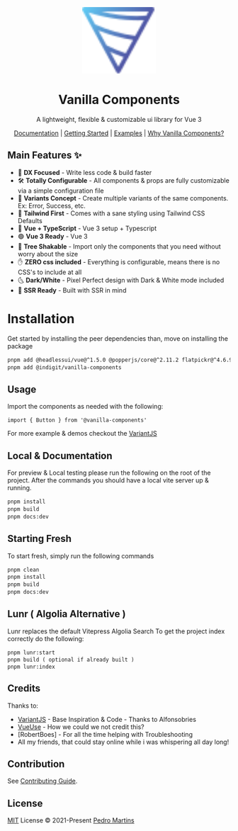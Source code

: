<p align="center">
<img src="/packages/documentation/src/public/symbol-gradient.svg" height="150">
</p>


<h1 align="center">
Vanilla Components
</h1>

<p align="center">
A lightweight, flexible & customizable ui library for Vue 3
<p>
  
<p align="center">
  <a href="https://vanilla-components.com">Documentation</a> | <a href="https://vanilla-components.com/guide/">Getting Started</a> | <a href="https://vanilla-components.com/guide/#examples">Examples</a> | <a href="https://vanilla-components.com/guide/why">Why Vanilla Components?</a>
</p>

## Main Features ✨

- 🧪 **DX Focused** - Write less code & build faster
- 🛠 **Totally Configurable** - All components & props are fully customizable via a simple configuration file
- 🚦 **Variants Concept** - Create multiple variants of the same components. Ex: Error, Success, etc.
- 🍃 **Tailwind First** - Comes with a sane styling using Tailwind CSS Defaults
- 🦾 **Vue + TypeScript** - Vue 3 setup + Typescript
- 🟢 **Vue 3 Ready** - Vue 3
- 🌳 **Tree Shakable** - Import only the components that you need without worry about the size
- ✋ **ZERO css included** - Everything is configurable, means there is no CSS's to include at all
- 🌜 **Dark/White** - Pixel Perfect design with Dark & White mode included
- 🔌 **SSR Ready** - Built with SSR in mind

# Installation

Get started by installing the peer dependencies than, move on installing the package

```bash
pnpm add @headlessui/vue@^1.5.0 @popperjs/core@^2.11.2 flatpickr@^4.6.9 libphonenumber-js@^1.9.49 
pnpm add @indigit/vanilla-components
```

## Usage

Import the components as needed with the following:

```vue
import { Button } from '@vanilla-components'
```

For more example & demos checkout the [VariantJS](https://github.com/variantjs/vue)

## Local & Documentation

For preview & Local testing please run the following on the root of the project.
After the commands you should have a local vite server up & running.

```bash
pnpm install
pnpm build
pnpm docs:dev
```

## Starting Fresh

To start fresh, simply run the following commands

```bash
pnpm clean
pnpm install
pnpm build
pnpm docs:dev
```

## Lunr ( Algolia Alternative )

Lunr replaces the default Vitepress Algolia Search
To get the project index correctly do the following:

```
pnpm lunr:start
pnpm build ( optional if already built )
pnpm lunr:index
```

## Credits

Thanks to: 
- [VariantJS](https://github.com/variantjs/vue) - Base Inspiration & Code - Thanks to Alfonsobries
- [VueUse](https://github.com/vueuse/vueuse) - How we could we not credit this?
- [RobertBoes] - For all the time helping with Troubleshooting
- All my friends, that could stay online while i was whispering all day long! 

## Contribution

See [Contributing Guide](./CONTRIBUTING.md).

## License

[MIT](./LICENSE) License © 2021-Present [Pedro Martins](https://github.com/nikuscs)


